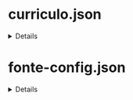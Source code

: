 # curriculo.json

<details>

Este JSON é utilizado para carregar as informações do currículo. Os atributos disponíveis são:
- **atualizadoEm**: Data da última atualização das informações no formato "Última atualização em maio de 2024".
- **titulo**: Título principal, por exemplo, "CURRICULUM VITAE".
- **nome**: Nome completo da pessoa.
- **dataNascimento**: Data de nascimento no formato "DD/MM/AAAA".
- **estadoCivil**: Estado civil da pessoa.
- **emailPessoal**: Endereço de e-mail pessoal.
- **linkedIn**: Link para o perfil do LinkedIn da pessoa.
- **formacoes**: Lista de formações acadêmicas e profissionais, cada uma contendo:
  - **instituto**: Instituição onde foi realizada a formação.
  - **area**: Área de estudo ou curso realizado.
  - **concluidoEm**: Ano de conclusão.
  - **TCC**: (opcional) Título do Trabalho de Conclusão de Curso.
  - **TCClink**: (opcional) Link para acesso ao TCC.
- **experiencias**: Lista de experiências profissionais, cada uma contendo:
  - **empresa**: Nome da empresa.
  - **cargo**: Cargo ocupado.
  - **modalidade**: Modalidade de trabalho (presencial, home office, etc.).
  - **periodo**: Período de atuação na empresa.
  - **atividades**: Descrição das principais atividades realizadas.
- **CursosTreinamentosCertificacoes**: Lista de cursos, treinamentos e certificações obtidas, cada um contendo:
  - **tipo**: Curso, Treinamento ou Certificado.
  - **nome**: Nome do curso, treinamento ou certificação.
  - **link**: (opcional) Link para mais informações sobre o curso, treinamento ou certificado.
  - **onde**: Local onde o curso ou treinamento foi realizado ou certificado foi emitido.
  - **quando**: Ano em que o curso ou treinamento foi concluído ou certificado foi obtido.
- **InformacoesBasicas**: Informações adicionais sobre habilidades, interesses ou atividades relevantes.
- **rodapeSite**: Informação sobre quem desenvolveu o site, incluindo tecnologias utilizadas.

Este JSON pode ser editado manualmente por quem possui acesso ao projeto para atualizar as informações conforme necessário.

## Exemplo

```json
{
	"atualizadoEm": "Última atualização em junho de 2024",
	"titulo": "CURRICULUM VITAE",
	"nome": "Ana Carolina Santos",
	"dataNascimento": "15/09/1985",
	"estadoCivil": "Casada",
	"emailPessoal": "ana.carol.santos@gmail.com",
	"linkedIn": "https://www.linkedin.com/in/anacarolsantos/",
	"formacoes": [
		{
			"instituto": "Universidade Federal de São Paulo",
			"area": "Bacharelado em Engenharia de Produção",
			"concluidoEm": "2010"
		},
		{
			"instituto": "Instituto Brasileiro de Contabilidade",
			"area": "Curso Técnico em Contabilidade",
			"concluidoEm": "2005"
		}
	],
	"experiencias": [
		{
			"empresa": "Tech Solutions Ltda.",
			"cargo": "Gerente de Projetos",
			"modalidade": "Presencial",
			"periodo": "março de 2015 até o momento",
			"atividades": "Coordenação de equipes de desenvolvimento, gerenciamento de projetos de TI, análise de requisitos e implementação de soluções tecnológicas."
		},
		{
			"empresa": "Consultoria ABC",
			"cargo": "Analista Financeiro",
			"modalidade": "Presencial",
			"periodo": "janeiro de 2012 a fevereiro de 2015",
			"atividades": "Análise de crédito, gestão de fluxo de caixa, elaboração de relatórios financeiros e controle de custos."
		}
	],
	"CursosTreinamentosCertificacoes": [
		{
			"tipo": "Curso",
			"nome": "Gestão Ágil de Projetos",
			"onde": "Coursera",
			"quando": "2022"
		},
		{
			"tipo": "Certificado",
			"nome": "PMP (Project Management Professional)",
			"onde": "Project Management Institute",
			"quando": "2018"
		}
	],
	"InformacoesBasicas": [
		"Fluente em inglês",
		"Experiência em gestão de equipes multidisciplinares",
		"Conhecimentos avançados em Excel"
	],
	"rodapeSite":"Desenvolvido por Bruno Silva Macário utilizando Bootstrap v4.1.3 + Javascript + JSON"
}
```
</details>


# fonte-config.json

<details>
Este JSON define as configurações de fontes e cores utilizadas no currículo, incorporando informações do Bootstrap, HTML e CSS.

- **tituloSite**: Fonte utilizada para o título do site.
- **tituloSiteCor**: Classe do Bootstrap ou estilo CSS aplicado ao título do site para cor.
- **tituloPrincipal**: Fonte utilizada para os títulos principais, como "CURRICULUM VITAE".
- **tituloPrincipalCor**: Classe do Bootstrap ou estilo CSS aplicado aos títulos principais para cor.
- **tituloSecundario**: Fonte utilizada para títulos secundários.
- **tituloSecundarioCor**: Classe do Bootstrap ou estilo CSS aplicado aos títulos secundários para cor.
- **textoDestaque**: Fonte utilizada para textos em destaque.
- **textoDestaqueCor**: Classe do Bootstrap ou estilo CSS aplicado aos textos em destaque para cor.
- **textoPadrao**: Fonte padrão para o texto principal do currículo.
- **textoPadraoCor**: Classe do Bootstrap ou estilo CSS aplicado ao texto padrão para cor.
- **textoPadraoLink**: Fonte utilizada para links no texto padrão.
- **textoPadraoLinkCor**: Classe do Bootstrap ou estilo CSS aplicado aos links no texto padrão para cor.

Essas definições são aplicadas no currículo para garantir consistência visual e estilística utilizando as tecnologias mencionadas.

Este JSON pode ser ajustado conforme necessário para modificar as fontes e cores do currículo conforme especificado.
</details>
